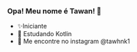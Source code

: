 ### Opa! Meu nome é Tawan! 👋

- ✨Iniciante
- 💖 Estudando Kotlin 
- 👀 Me encontre no instagram @tawhnk1 

